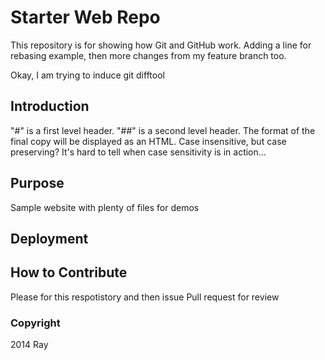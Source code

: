 # Starter Web Repo

This repository is for showing how Git and GitHub work. Adding a line for rebasing example, then more changes from my feature branch too. 

Okay, I am trying to induce git difftool

## Introduction
"#" is a first level header.
"##" is a second level header. 
The format of the final copy will be displayed as an HTML. 
Case insensitive, but case preserving? It's hard to tell when case sensitivity is in action... 

## Purpose

Sample website with plenty of files for demos

## Deployment

## How to Contribute

Please for this respotistory and then issue Pull request for review

### Copyright

2014 Ray

